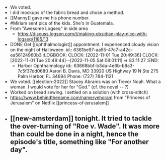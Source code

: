 - We voted.
- I did mockups of the fabric bread and chose a method.
- [[Manny]] gave me his phone number.
- #Miriam sent pics of the kids. She's in Guatemala.
- From "Awesome Logseq" in side area
	- https://discuss.logseq.com/t/making-obsidian-play-nice-with-logseq/1185/13
- DONE Get [[ophthalmologist]] appointment. I experienced cloudy vision on the night of Halloween.
  id:: 6361be97-aa55-47c7-a42c-ea56124960b3
  :LOGBOOK:
  CLOCK: [2022-11-01 Tue 20:49:36]
  CLOCK: [2022-11-01 Tue 20:49:44]--[2022-11-05 Sat 08:01:11] =>  83:11:27
  :END:
	- Harbor Ophthalmology
	  id:: 63668bbf-b3da-4e6b-b8a3-7c5f37dd0680
	  Aaron B. Davis, MD
	  33920 US Highway 19 N Ste 275
	  Palm Harbor, FL 34684
	  Phone: (727) 784-1121
- We voted. [[election-2022]] Stacey Abrams was on Trevor Noah. What a woman. I would vote for her for "God." (cf. the novel -- ?)
- Worked on bread sewing. I settled on a solution (with cross-stitch)
- https://www.behindthename.com/name/yehoram from "Princess of Jerusalem" on Netflix [[princess-of-jerusalem]]
- [[new-amsterdam]] tonight. It tried to tackle the over-turning of "Roe v. Wade". It was more than could be done in a night, hence the episode's title, something like "For another day".
	-